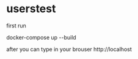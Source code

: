 # userstest
first run

docker-compose up --build

after you can type in your brouser http://localhost
